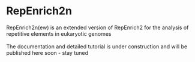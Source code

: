 # RepEnrich2n
RepEnrich2n(ew) is an extended version of RepEnrich2 for the analysis of repetitive elements in eukaryotic genomes<br><br>
The documentation and detailed tutorial is under construction and will be published here soon - stay tuned

